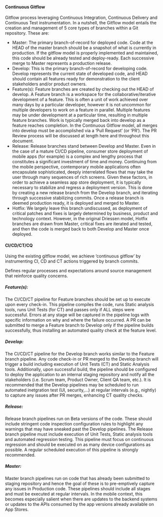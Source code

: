 #### Continuous Gitflow

 Gitflow process leveraging Continuous Integration, Continuous Delivery and Continuous Test instrumentation. In a nutshell, the Gitflow model entails the creation and management of 5 core types of branches within a Git repository. These are:

  - Master: The primary branch-of-record for deployed code. Code at the HEAD of the master branch should be a snapshot of what is currently in production. If the gitflow model is properly implemented and maintained, this code should be already tested and deploy-ready. Each successive merge to Master represents a production release.
  - Develop: This is the primary branch-of-record for developing code. Develop represents the current state of developed code, and HEAD should contain all features ready for demonstration to the client stakeholders and/or product owners.
  - Feature(s): Feature branches are created by checking out the HEAD of develop. A Feature branch is a workspace for the collaborative/iterative development of a feature. This is often a unit of work achieved over many days by a particular developer, however it is not uncommon for multiple developers to work on a feature in parallel. Multiple features may be under development at a particular time, resulting in multiple feature branches. Work is typically merged back into develop as a feature reaches completion. In the Continuous Gitflow model, all merges into develop must be accomplished via a ‘Pull Request’ (or ‘PR’). The PR Review process will be discussed at length here and throughout this document.
  - Release: Release branches stand between Develop and Master. Even in the case of a mature CI/CD pipeline, consumer store deployment of mobile apps (for example) is a complex and lengthy process that constitutes a significant investment of time and money. Continuing from the mobile perspective, contemporary mobile applications often encapsulate sophisticated, deeply interrelated flows that may take the user through many sequences of rich screens. Given these factors, in order to achieve a seamless app store deployment, it is typically necessary to stabilize and regress a deployment version. This is done by creating a new release branch from the Develop branch, and iterating through successive stabilizing commits. Once a release branch is deemed production ready, it is deployed and merged to Master.
  - Hotfix: We largely leave this branch undiscussed, as deployment of critical patches and fixes is largely determined by business, product and technology context. However, in the original Driessen model, Hotfix branches are drawn from Master, critical fixes are iterated and tested, and then the code is merged back to both Develop and Master once deployed.

#### CI/CD/CT/CQ

Using the existing gitflow model, we achieve ‘continuous gitflow’ by instrumenting CI, CD and CT actions triggered by branch commits.

Defines regular processes and expectations around source management that reinforce quality concerns.

##### Feature(s):

  The CI/CD/CT pipeline for Feature branches should be set up to execute upon every check-in. This pipeline compiles the code, runs Static analysis tools, runs Unit Tests (for CT) and passes only if ALL steps were successful. Errors at any stage will be captured in the pipeline logs with specific information on why and where the failure occurred. A PR can be submitted to merge a Feature branch to Develop only if the pipeline builds successfully, thus installing an automated quality check at the feature level.

##### Develop:
  The CI/CD/CT pipeline for the Develop branch works similar to the Feature branch pipeline. Any code check-in or PR merged to the Develop branch will trigger a build including execution of Unit Tests (CT) and Static Analysis tools. Additionally, upon successful build, the pipeline should be configured to deploy the application to an internal staging repository and notify all the stakeholders (i.e. Scrum team, Product Owner, Client QA team, etc.). It is recommended that the Develop pipelines may be scheduled to run automated inetgration test (UI, security,...) at regular intervals (e.g., nightly) to capture any issues after PR merges, enhancing CT quality checks.

##### Release:

  Release branch pipelines run on Beta versions of the code. These should include stringent code inspection configuration rules to highlight any warnings that may have sneaked past the Develop pipelines. The Release branch pipeline must include execution of Unit Tests, Static analysis tools and automated regression testing. This pipeline must focus on continuous regression and should be executed on as many device configurations as possible. A regular scheduled execution of this pipeline is strongly recommended.

##### Master:

  Master branch pipelines run on code that has already been submitted to staging repository and hence the goal of these is to pre-emptively capture any issues in Production code. These pipelines should include all stages and must be executed at regular intervals. In the mobile context, this becomes especially salient when there are updates to the backend systems or updates to the APIs consumed by the app versions already available on App Stores.

